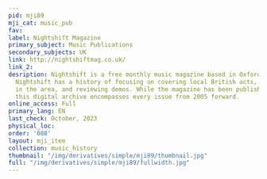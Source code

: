 ```yaml
---
pid: mji89
mji_cat: music_pub
fav: 
label: Nightshift Magazine
primary_subject: Music Publications
secondary_subjects: UK
link: http://nightshiftmag.co.uk/
link_2: 
desription: Nightshift is a free monthly music magazine based in Oxford, England.
  Nightshift has a history of focusing on covering local British acts, promoting shows
  in the area, and reviewing demos. While the magazine has been published since 1991,
  this digital archive encompasses every issue from 2005 forward.
online_access: Full
primary_lang: EN
last_check: October, 2023
physical_loc: 
order: '088'
layout: mji_item
collection: music_history
thumbnail: "/img/derivatives/simple/mji89/thumbnail.jpg"
full: "/img/derivatives/simple/mji89/fullwidth.jpg"
---
```

